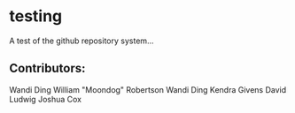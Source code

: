 # testing
A test of the github repository system...

## Contributors:
Wandi Ding
William "Moondog" Robertson
Wandi Ding
Kendra Givens
David Ludwig
Joshua Cox
